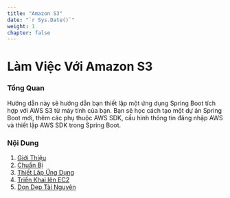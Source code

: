 ```yaml
---
title: "Amazon S3"
date: "`r Sys.Date()`"
weight: 1
chapter: false
---
```


# Làm Việc Với Amazon S3

### Tổng Quan
Hướng dẫn này sẽ hướng dẫn bạn thiết lập một ứng dụng Spring Boot tích hợp với AWS S3 từ máy tính của bạn.
Bạn sẽ học cách tạo một dự án Spring Boot mới, thêm các phụ thuộc AWS SDK,
cấu hình thông tin đăng nhập AWS và thiết lập AWS SDK trong Spring Boot.

### Nội Dung
1. [Giới Thiệu](1-Introduce/)
2. [Chuẩn Bị](2-Prerequiste/)
3. [Thiết Lập Ứng Dụng](3-Setup%20Application)
4. [Triển Khai lên EC2](4-Deploy-to-EC2)
5. [Dọn Dẹp Tài Nguyên](5-cleanup/)
